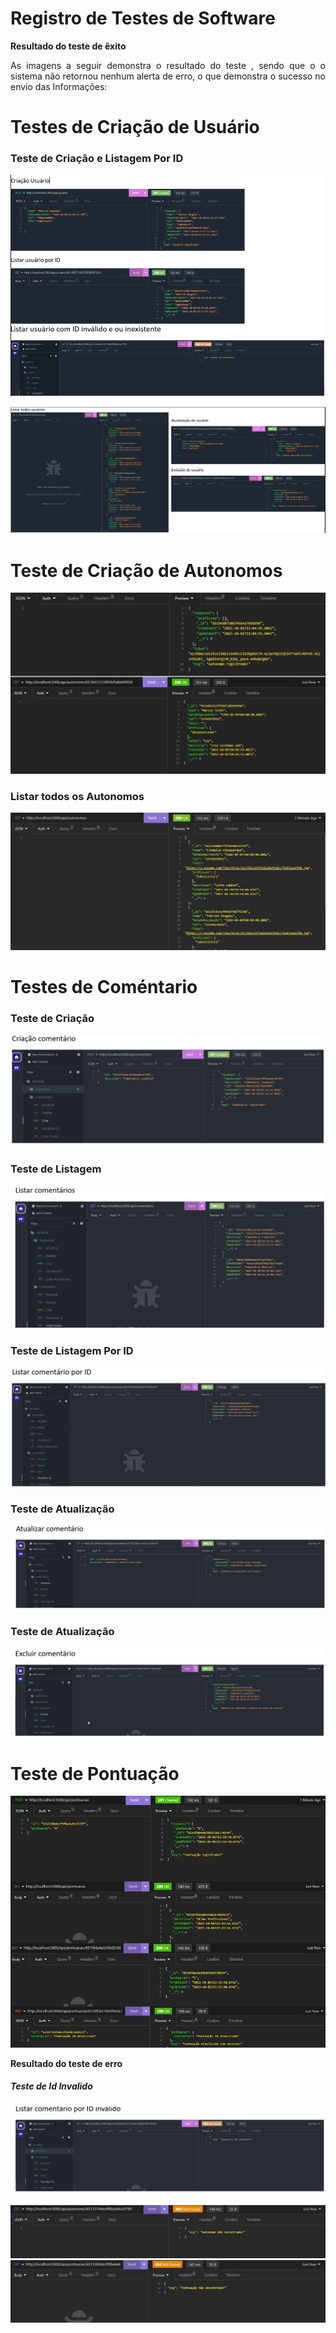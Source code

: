 # Registro de Testes de Software


<p align="justify"> <b>Resultado do teste de êxito </b></p>
<p align="justify"> As imagens a seguir demonstra o resultado do teste , sendo que o o sistema não retornou nenhum alerta de erro, o que demonstra o sucesso no envio das Informações:</p>

# Testes de Criação de Usuário
###  Teste de Criação e Listagem Por ID
![teste](img/testes.png)

![teste](img/image.png)

# Teste de Criação de Autonomos
![autonomo](img/autonomo.png)

### Listar todos os Autonomos
![ listar](img/listar%20autonomo.png)


# Testes de Coméntario
###  Teste de Criação
![Listar](img/criacao.png)
### Teste de Listagem
![listar](img/Listar.png)
### Teste de Listagem Por ID
![listar id](img/listarid.png)
### Teste de Atualização
![Atualização](img/atualizar.png)
### Teste de Atualização
![atualização](img/excluir.png)

# Teste de Pontuação
![pontuacao ](img/pontuacao.png)

<p align="justify"> <b>Resultado do teste de erro </b></p>

##### Teste de Id Invalido
![invalido](img/invalido.png)

![Alt text](img/autonom.png)
![Alt text](img/pont.png)